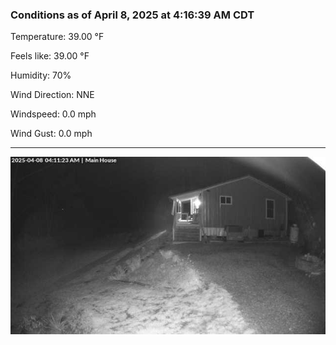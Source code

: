 ### Conditions as of April 8, 2025 at 4:16:39 AM CDT 

Temperature: 39.00 &deg;F

Feels like: 39.00 &deg;F

Humidity: 70%

Wind Direction: NNE

Windspeed: 0.0 mph

Wind Gust: 0.0 mph

---

<img src="./images/latest.jpeg"/>

